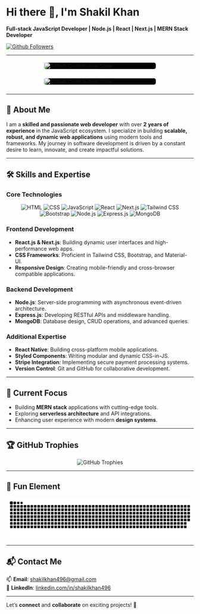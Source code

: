 # Hi there 👋, I'm Shakil Khan

**Full-stack JavaScript Developer | Node.js | React | Next.js | MERN Stack Developer**

[![Github Followers](https://img.shields.io/github/followers/shakilkhan496?label=Follow%20Me&style=social)](https://github.com/shakilkhan496)

---

<div style="display: flex; justify-content: center; align-items: center; flex-wrap: wrap; gap: 20px; margin: 20px;">
  <img 
    style="border-radius: 5px; margin-bottom: 5px; background-color: black; width: 300px; max-width: 100%;" 
    alt="Github Contribution Stats" 
    src="https://github-contribution-stats.vercel.app/api/?username=shakilkhan496" 
  />
  <img 
    style="border-radius: 5px; margin-bottom: 5px; background-color: black; width: 300px; max-width: 100%;" 
    alt="Github Contribution Stats" 
    src="https://github-readme-stats.vercel.app/api?username=shakilkhan496&show_icons=true&theme=great-gatsby" 
  />
</div>







---

## 🌟 About Me

I am a **skilled and passionate web developer** with over **2 years of experience** in the JavaScript ecosystem. I specialize in building **scalable, robust, and dynamic web applications** using modern tools and frameworks. My journey in software development is driven by a constant desire to learn, innovate, and create impactful solutions.

---

## 🛠️ Skills and Expertise

### **Core Technologies**

<p align="center">
  <img src="https://github.com/mir-hussain/mir-hussain/blob/main/images/icons/HTML.png" width="40" height="40" alt="HTML" />
  <img src="https://github.com/mir-hussain/mir-hussain/blob/main/images/icons/css.png" width="40" height="40" alt="CSS" />
  <img src="https://github.com/mir-hussain/mir-hussain/blob/main/images/icons/JavaScript.png" width="40" height="40" alt="JavaScript" />
  <img src="https://github.com/mir-hussain/mir-hussain/blob/main/images/icons/react.png" width="40" height="40" alt="React" />
  <img src="https://static-00.iconduck.com/assets.00/next-js-icon-2048x2048-5dqjgeku.png" width="40" height="40" alt="Next.js" />
  <img src="https://github.com/mir-hussain/mir-hussain/blob/main/images/icons/tailwind.png" width="40" height="40" alt="Tailwind CSS" />
  <img src="https://github.com/mir-hussain/mir-hussain/blob/main/images/icons/Bootsrap.png" width="40" height="40" alt="Bootstrap" />
  <img src="https://github.com/mir-hussain/mir-hussain/blob/main/images/icons/node.png" width="40" height="40" alt="Node.js" />
  <img src="https://github.com/mir-hussain/mir-hussain/blob/main/images/icons/express.png" width="40" height="40" alt="Express.js" />
  <img src="https://github.com/mir-hussain/mir-hussain/blob/main/images/icons/mongo.png" width="40" height="40" alt="MongoDB" />
</p>

### **Frontend Development**
- **React.js & Next.js**: Building dynamic user interfaces and high-performance web apps.
- **CSS Frameworks**: Proficient in Tailwind CSS, Bootstrap, and Material-UI.
- **Responsive Design**: Creating mobile-friendly and cross-browser compatible applications.

### **Backend Development**
- **Node.js**: Server-side programming with asynchronous event-driven architecture.
- **Express.js**: Developing RESTful APIs and middleware handling.
- **MongoDB**: Database design, CRUD operations, and advanced queries.

### **Additional Expertise**
- **React Native**: Building cross-platform mobile applications.
- **Styled Components**: Writing modular and dynamic CSS-in-JS.
- **Stripe Integration**: Implementing secure payment processing systems.
- **Version Control**: Git and GitHub for collaborative development.

---

## 🚀 Current Focus

- Building **MERN stack** applications with cutting-edge tools.
- Exploring **serverless architecture** and API integrations.
- Enhancing user experience with modern **design systems**.

---

## 🏆 GitHub Trophies

<p align="center">
  <img src="https://github-profile-trophy.vercel.app/?username=shakilkhan496&layout=compact&theme=algolia" alt="GitHub Trophies" />
</p>

---

## 🐍 Fun Element

<div align="center">
  <img src="https://github.com/1999AZZAR/1999AZZAR/blob/readme/resources/grid-snake.svg" alt="GitHub Snake Animation" />
</div>

---

## 📬 Contact Me

📫 **Email**: [shakilkhan496@gmail.com](mailto:shakilkhan496@gmail.com)  
💼 **LinkedIn**: [linkedin.com/in/shakilkhan496](https://linkedin.com/in/shakilkhan496)

---

Let’s **connect** and **collaborate** on exciting projects! 🚀
